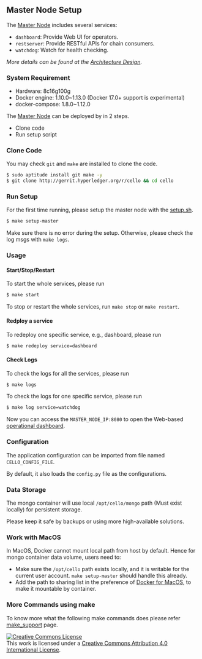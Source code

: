 ## Master Node Setup
The [Master Node](./terminology.md) includes several services:

* `dashboard`: Provide Web UI for operators.
* `restserver`: Provide RESTful APIs for chain consumers.
* `watchdog`: Watch for health checking.

*More details can be found at the [Architecture Design](./arch.md).*

### System Requirement

* Hardware: 8c16g100g
* Docker engine: 1.10.0~1.13.0 (Docker 17.0+ support is experimental)
* docker-compose: 1.8.0~1.12.0

The [Master Node](./terminology.md) can be deployed by in 2 steps.

* Clone code
* Run setup script

### Clone Code

You may check `git` and `make` are installed to clone the code.

```sh
$ sudo aptitude install git make -y
$ git clone http://gerrit.hyperledger.org/r/cello && cd cello
```
### Run Setup

For the first time running, please setup the master node with the [setup.sh](https://github.com/hyperledger/cello/blob/master/scripts/master_node/setup.sh).

```sh
$ make setup-master
```

Make sure there is no error during the setup. Otherwise, please check the log msgs with `make logs`.

### Usage

#### Start/Stop/Restart
To start the whole services, please run

```sh
$ make start
```

To stop or restart the whole services, run `make stop` or `make restart`.

#### Redploy a service
To redeploy one specific service, e.g., dashboard, please run

```sh
$ make redeploy service=dashboard
```

#### Check Logs
To check the logs for all the services, please run

```sh
$ make logs
```

To check the logs for one specific service, please run
```sh
$ make log service=watchdog
```

Now you can access the `MASTER_NODE_IP:8080` to open the Web-based [operational dashboard](./dashboard.md).

### Configuration
The application configuration can be imported from file named `CELLO_CONFIG_FILE`.

By default, it also loads the `config.py` file as the configurations.

### Data Storage
The mongo container will use local `/opt/cello/mongo` path (Must exist locally) for persistent storage.

Please keep it safe by backups or using more high-available solutions.

### Work with MacOS

In MacOS, Docker cannot mount local path from host by default. Hence for mongo container data volume, users need to:

* Make sure the `/opt/cello` path exists locally, and it is writable for the current user account. `make setup-master` should handle this already.
* Add the path to sharing list in the preference of [Docker for MacOS](https://docs.docker.com/docker-for-mac/install/), to make it mountable by container.

### More Commands using make

To know more what the following make commands does please refer [make_support](./make_support.md) page.

<a rel="license" href="http://creativecommons.org/licenses/by/4.0/"><img alt="Creative Commons License" style="border-width:0" src="https://i.creativecommons.org/l/by/4.0/88x31.png" /></a><br />This work is licensed under a <a rel="license" href="http://creativecommons.org/licenses/by/4.0/">Creative Commons Attribution 4.0 International License</a>.
